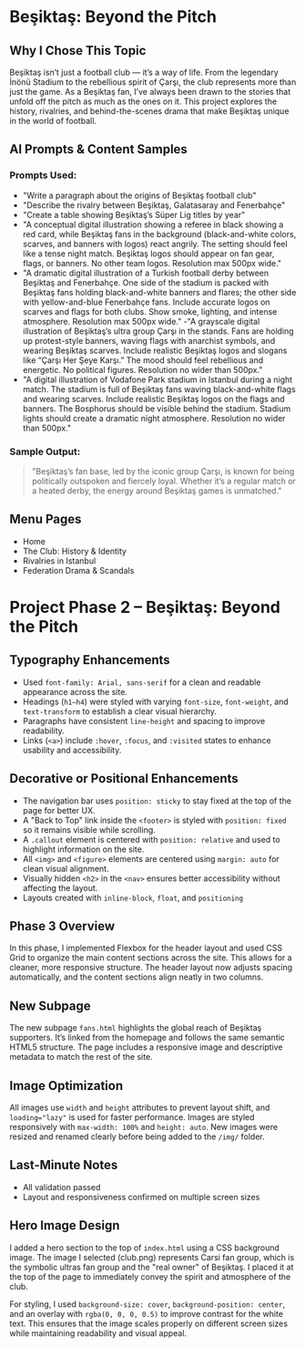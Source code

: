 # Beşiktaş: Beyond the Pitch

## Why I Chose This Topic

Beşiktaş isn’t just a football club — it’s a way of life. From the legendary İnönü Stadium to the rebellious spirit of Çarşı, the club represents more than just the game. As a Beşiktaş fan, I’ve always been drawn to the stories that unfold off the pitch as much as the ones on it. This project explores the history, rivalries, and behind-the-scenes drama that make Beşiktaş unique in the world of football.

## AI Prompts & Content Samples

### Prompts Used:
- "Write a paragraph about the origins of Beşiktaş football club"
- "Describe the rivalry between Beşiktaş, Galatasaray and Fenerbahçe"
- "Create a table showing Beşiktaş’s Süper Lig titles by year"
- "A conceptual digital illustration showing a referee in black showing a red card, while Beşiktaş fans in the background (black-and-white colors, scarves, and banners with logos) react angrily. The setting should feel like a tense night match. Beşiktaş logos should appear on fan gear, flags, or banners. No other team logos. Resolution max 500px wide."
- "A dramatic digital illustration of a Turkish football derby between Beşiktaş and Fenerbahçe. One side of the stadium is packed with Beşiktaş fans holding black-and-white banners and flares; the other side with yellow-and-blue Fenerbahçe fans. Include accurate logos on scarves and flags for both clubs. Show smoke, lighting, and intense atmosphere. Resolution max 500px wide."
-"A grayscale digital illustration of Beşiktaş’s ultra group Çarşı in the stands. Fans are holding up protest-style banners, waving flags with anarchist symbols, and wearing Beşiktaş scarves. Include realistic Beşiktaş logos and slogans like “Çarşı Her Şeye Karşı.” The mood should feel rebellious and energetic. No political figures. Resolution no wider than 500px."
- "A digital illustration of Vodafone Park stadium in Istanbul during a night match. The stadium is full of Beşiktaş fans waving black-and-white flags and wearing scarves. Include realistic Beşiktaş logos on the flags and banners. The Bosphorus should be visible behind the stadium. Stadium lights should create a dramatic night atmosphere. Resolution no wider than 500px."

### Sample Output:
> "Beşiktaş’s fan base, led by the iconic group Çarşı, is known for being politically outspoken and fiercely loyal. Whether it’s a regular match or a heated derby, the energy around Beşiktaş games is unmatched."

## Menu Pages

- Home
- The Club: History & Identity
- Rivalries in Istanbul
- Federation Drama & Scandals

# Project Phase 2 – Beşiktaş: Beyond the Pitch

## Typography Enhancements

- Used `font-family: Arial, sans-serif` for a clean and readable appearance across the site.
- Headings (`h1–h4`) were styled with varying `font-size`, `font-weight`, and `text-transform` to establish a clear visual hierarchy.
- Paragraphs have consistent `line-height` and spacing to improve readability.
- Links (`<a>`) include `:hover`, `:focus`, and `:visited` states to enhance usability and accessibility.

## Decorative or Positional Enhancements

- The navigation bar uses `position: sticky` to stay fixed at the top of the page for better UX.
- A "Back to Top" link inside the `<footer>` is styled with `position: fixed` so it remains visible while scrolling.
- A `.callout` element is centered with `position: relative` and used to highlight information on the site.
- All `<img>` and `<figure>` elements are centered using `margin: auto` for clean visual alignment.
- Visually hidden `<h2>` in the `<nav>` ensures better accessibility without affecting the layout.
- Layouts created with `inline-block`, `float`, and `positioning`

## Phase 3 Overview

In this phase, I implemented Flexbox for the header layout and used CSS Grid to organize the main content sections across the site. This allows for a cleaner, more responsive structure. The header layout now adjusts spacing automatically, and the content sections align neatly in two columns.

## New Subpage

The new subpage `fans.html` highlights the global reach of Beşiktaş supporters. It’s linked from the homepage and follows the same semantic HTML5 structure. The page includes a responsive image and descriptive metadata to match the rest of the site.

## Image Optimization

All images use `width` and `height` attributes to prevent layout shift, and `loading="lazy"` is used for faster performance. Images are styled responsively with `max-width: 100%` and `height: auto`. New images were resized and renamed clearly before being added to the `/img/` folder.

## Last-Minute Notes
- All validation passed
- Layout and responsiveness confirmed on multiple screen sizes

## Hero Image Design

I added a hero section to the top of `index.html` using a CSS background image. The image I selected (club.png) represents Carsi fan group, which is the symbolic ultras fan group and the "real owner" of Beşiktaş. I placed it at the top of the page to immediately convey the spirit and atmosphere of the club.

For styling, I used `background-size: cover`, `background-position: center`, and an overlay with `rgba(0, 0, 0, 0.5)` to improve contrast for the white text. This ensures that the image scales properly on different screen sizes while maintaining readability and visual appeal.